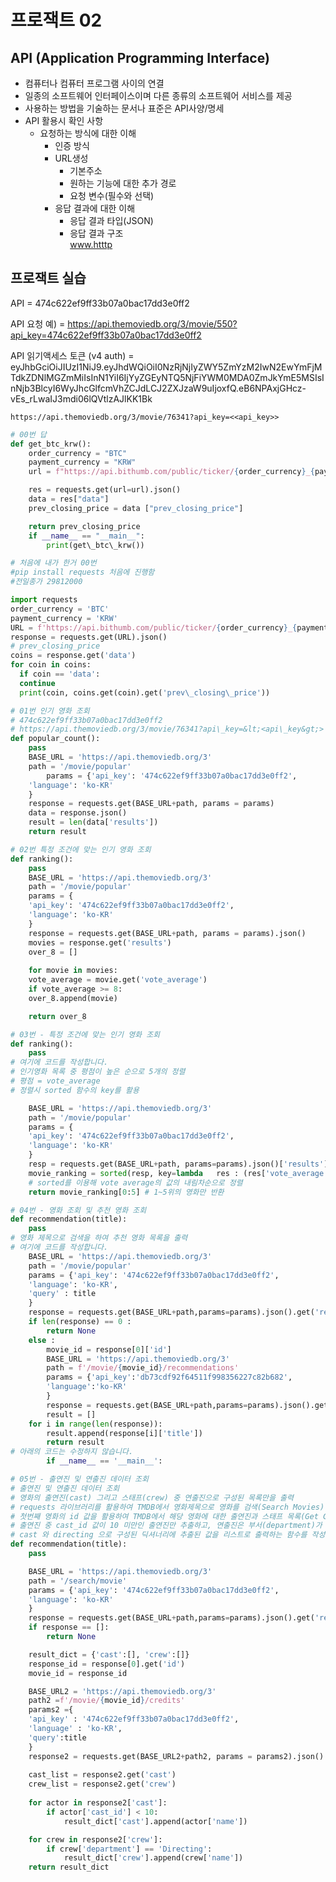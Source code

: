 # 프로잭트 02
## API (Application Programming Interface)
- 컴퓨터나 컴퓨터 프로그램 사이의 연결
- 일종의 소프트웨어 인터페이스이며 다른 종류의 소프트웨어 서비스를 제공
- 사용하는 방법을 기술하는 문서나 표준은 API사양/명세
- API 활용시 확인 사항
    - 요청하는 방식에 대한 이해
        - 인증 방식
        - URL생성
            - 기본주소
            - 원하는 기능에 대한 추가 경로
            - 요청 변수(필수와 선택)
        - 응답 결과에 대한 이해
            - 응답 결과 타입(JSON)
            - 응답 결과 구조\
www.htttp  

## 프로잭트 실습

API = 474c622ef9ff33b07a0bac17dd3e0ff2

API 요청 예) = https://api.themoviedb.org/3/movie/550?api_key=474c622ef9ff33b07a0bac17dd3e0ff2

API 읽기액세스 토큰 (v4 auth) = eyJhbGciOiJIUzI1NiJ9.eyJhdWQiOiI0NzRjNjIyZWY5ZmYzM2IwN2EwYmFjMTdkZDNlMGZmMiIsInN1YiI6IjYyZGEyNTQ5NjFiYWM0MDA0ZmJkYmE5MSIsInNjb3BlcyI6WyJhcGlfcmVhZCJdLCJ2ZXJzaW9uIjoxfQ.eB6NPAxjGHcz-vEs_rLwaIJ3mdi06lQVtlzAJlKK1Bk

    https://api.themoviedb.org/3/movie/76341?api_key=<<api_key>>

```python
# 00번 답
def get_btc_krw():
    order_currency = "BTC"
    payment_currency = "KRW"
    url = f"https://api.bithumb.com/public/ticker/{order_currency}_{payment_currency}"

    res = requests.get(url=url).json()
    data = res["data"]
    prev_closing_price = data ["prev_closing_price"]

    return prev_closing_price
    if __name__ == "__main__":
        print(get\_btc\_krw())
```

```python
# 처음에 내가 한거 00번
#pip install requests 처음에 진행함
#전일종가 29812000

import requests
order_currency = 'BTC'
payment_currency = 'KRW'
URL = f'https://api.bithumb.com/public/ticker/{order_currency}_{payment_currency}'
response = requests.get(URL).json()
# prev_closing_price
coins = response.get('data')
for coin in coins:
  if coin == 'data':
  continue
  print(coin, coins.get(coin).get('prev\_closing\_price'))
```

```python
# 01번 인기 영화 조회
# 474c622ef9ff33b07a0bac17dd3e0ff2
# https://api.themoviedb.org/3/movie/76341?api\_key=&lt;<api\_key&gt;>
def popular_count():
    pass 
    BASE_URL = 'https://api.themoviedb.org/3'
    path = '/movie/popular'
        params = {'api_key': '474c622ef9ff33b07a0bac17dd3e0ff2',
    'language': 'ko-KR'
    }
    response = requests.get(BASE_URL+path, params = params)
    data = response.json()
    result = len(data['results'])
    return result
```

```python
# 02번 특정 조건에 맞는 인기 영화 조회
def ranking():
    pass 
    BASE_URL = 'https://api.themoviedb.org/3'
    path = '/movie/popular'
    params = {
    'api_key': '474c622ef9ff33b07a0bac17dd3e0ff2',
    'language': 'ko-KR'
    }
    response = requests.get(BASE_URL+path, params = params).json()
    movies = response.get('results')
    over_8 = []  
    
    for movie in movies:
    vote_average = movie.get('vote_average')
    if vote_average >= 8:
    over_8.append(movie)

    return over_8
```

```python
# 03번 - 특정 조건에 맞는 인기 영화 조회
def ranking():
    pass 
# 여기에 코드를 작성합니다.
# 인기영화 목록 중 평점이 높은 순으로 5개의 정렬
# 평점 = vote_average
# 정렬시 sorted 함수의 key를 활용  

    BASE_URL = 'https://api.themoviedb.org/3'
    path = '/movie/popular'
    params = {
    'api_key': '474c622ef9ff33b07a0bac17dd3e0ff2',
    'language': 'ko-KR'
    }
    resp = requests.get(BASE_URL+path, params=params).json()['results']
    movie_ranking = sorted(resp, key=lambda   res : (res['vote_average']), reverse= True)
    # sorted를 이용해 vote average의 값의 내림차순으로 정렬
    return movie_ranking[0:5] # 1~5위의 영화만 반환
```

```python
# 04번 - 영화 조회 및 추천 영화 조회
def recommendation(title):
    pass
# 영화 제목으로 검색을 하여 추천 영화 목록을 출력
# 여기에 코드를 작성합니다.
    BASE_URL = 'https://api.themoviedb.org/3'
    path = '/movie/popular'
    params = {'api_key': '474c622ef9ff33b07a0bac17dd3e0ff2',
    'language': 'ko-KR',
    'query' : title
    }
    response = requests.get(BASE_URL+path,params=params).json().get('results')
    if len(response) == 0 :
        return None
    else :
        movie_id = response[0]['id']
        BASE_URL = 'https://api.themoviedb.org/3'
        path = f'/movie/{movie_id}/recommendations'
        params = {'api_key':'db73cdf92f64511f998356227c82b682',
        'language':'ko-KR'
        }
        response = requests.get(BASE_URL+path,params=params).json().get('results')
        result = []
    for i in range(len(response)):
        result.append(response[i]['title'])
        return result
# 아래의 코드는 수정하지 않습니다.
        if __name__ == '__main__':
```


```python
# 05번 - 출연진 및 연출진 데이터 조회
# 출연진 및 연출진 데이터 조회
# 영화의 출연진(cast) 그리고 스태프(crew) 중 연출진으로 구성된 목록만을 출력
# requests 라이브러리를 활용하여 TMDB에서 영화제목으로 영화를 검색(Search Movies)
# 첫번째 영화의 id 값을 활용하여 TMDB에서 해당 영화에 대한 출연진과 스태프 목록(Get Credits)을 가져옵니다.
# 출연진 중 cast_id 값이 10 미만인 출연진만 추출하고, 연출진은 부서(department)가 Directing 인 데이터만 추출
# cast 와 directing 으로 구성된 딕셔너리에 추출된 값을 리스트로 출력하는 함수를 작성
def recommendation(title):
    pass

    BASE_URL = 'https://api.themoviedb.org/3'
    path = '/search/movie'
    params = {'api_key': '474c622ef9ff33b07a0bac17dd3e0ff2',
    'language': 'ko-KR'
    }
    response = requests.get(BASE_URL+path,params=params).json().get('results', None)
    if response == []:
        return None

    result_dict = {'cast':[], 'crew':[]}
    response_id = response[0].get('id')
    movie_id = response_id

    BASE_URL2 = 'https://api.themoviedb.org/3'
    path2 =f'/movie/{movie_id}/credits'
    params2 ={
    'api_key' : '474c622ef9ff33b07a0bac17dd3e0ff2',
    'language' : 'ko-KR',
    'query':title
    }
    response2 = requests.get(BASE_URL2+path2, params = params2).json()
  
    cast_list = response2.get('cast')
    crew_list = response2.get('crew')
  
    for actor in response2['cast']:
        if actor['cast_id'] < 10:
            result_dict['cast'].append(actor['name'])

    for crew in response2['crew']:
        if crew['department'] == 'Directing':
            result_dict['crew'].append(crew['name'])
    return result_dict   
```